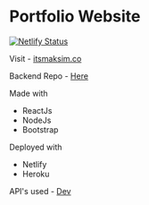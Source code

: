 # Portfolio Website

[![Netlify Status](https://api.netlify.com/api/v1/badges/9791dc74-ed3e-40c5-bc3d-0a823a64cebc/deploy-status)](https://app.netlify.com/sites/pensive-jennings-c50ca9/deploys)

Visit - [itsmaksim.co](https://itsmaksim.co)


Backend Repo - [Here](https://github.com/SharpSpear/portfolio-backend)

Made with 

- ReactJs
- NodeJs
- Bootstrap

Deployed with

- Netlify
- Heroku

API's used - [Dev](https://developers.forem.com/api)
